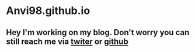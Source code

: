 # Anvi98.github.io

## Hey I'm working on my blog. Don't worry you can still reach me via [twiter](https://twitter.com/anvi_al) or [github](https://github.com/Anvi98)
